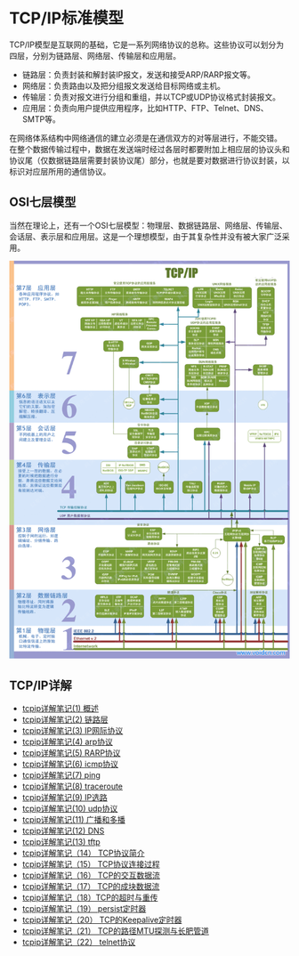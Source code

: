 # TCP/IP标准模型

TCP/IP模型是互联网的基础，它是一系列网络协议的总称。这些协议可以划分为四层，分别为链路层、网络层、传输层和应用层。

* 链路层：负责封装和解封装IP报文，发送和接受ARP/RARP报文等。
* 网络层：负责路由以及把分组报文发送给目标网络或主机。
* 传输层：负责对报文进行分组和重组，并以TCP或UDP协议格式封装报文。
* 应用层：负责向用户提供应用程序，比如HTTP、FTP、Telnet、DNS、SMTP等。

在网络体系结构中网络通信的建立必须是在通信双方的对等层进行，不能交错。 在整个数据传输过程中，数据在发送端时经过各层时都要附加上相应层的协议头和协议尾（仅数据链路层需要封装协议尾）部分，也就是要对数据进行协议封装，以标识对应层所用的通信协议。


## OSI七层模型

当然在理论上，还有一个OSI七层模型：物理层、数据链路层、网络层、传输层、会话层、表示层和应用层。这是一个理想模型，由于其复杂性并没有被大家广泛采用。

![](media/tcpip.png)

## TCP/IP详解

- [tcpip详解笔记(1) 概述](http://www.cnblogs.com/feisky/archive/2012/10/21/2732919.html)
- [tcpip详解笔记(2) 链路层](http://www.cnblogs.com/feisky/archive/2012/10/21/2732924.html)
- [tcpip详解笔记(3) IP网际协议](http://www.cnblogs.com/feisky/archive/2012/10/21/2732931.html)
- [tcpip详解笔记(4) arp协议](http://www.cnblogs.com/feisky/archive/2012/10/21/2732939.html)
- [tcpip详解笔记(5) RARP协议](http://www.cnblogs.com/feisky/archive/2012/10/21/2732947.html)
- [tcpip详解笔记(6) icmp协议](http://www.cnblogs.com/feisky/archive/2012/10/21/2732957.html)
- [tcpip详解笔记(7) ping](http://www.cnblogs.com/feisky/archive/2012/10/21/2732959.html)
- [tcpip详解笔记(8) traceroute](http://www.cnblogs.com/feisky/archive/2012/10/21/2732962.html)
- [tcpip详解笔记(9) IP选路](http://www.cnblogs.com/feisky/archive/2012/10/21/2732966.html)
- [tcpip详解笔记(10) udp协议](http://www.cnblogs.com/feisky/archive/2012/10/21/2732977.html)
- [tcpip详解笔记(11) 广播和多播](http://www.cnblogs.com/feisky/archive/2012/10/21/2732982.html)
- [tcpip详解笔记(12) DNS](http://www.cnblogs.com/feisky/archive/2012/10/21/2732985.html)
- [tcpip详解笔记(13) tftp](http://www.cnblogs.com/feisky/archive/2012/10/21/2732986.html)
- [tcpip详解笔记（14） TCP协议简介](http://www.cnblogs.com/feisky/archive/2012/10/21/2732989.html)
- [tcpip详解笔记（15） TCP协议连接过程](http://www.cnblogs.com/feisky/archive/2012/10/21/2733132.html)
- [tcpip详解笔记（16） TCP的交互数据流](http://www.cnblogs.com/feisky/archive/2012/10/21/2733175.html)
- [tcpip详解笔记（17） TCP的成块数据流](http://www.cnblogs.com/feisky/archive/2012/10/23/2735475.html)
- [tcpip详解笔记（18）TCP的超时与重传](http://www.cnblogs.com/feisky/archive/2012/10/23/2735680.html)
- [tcpip详解笔记（19） persist定时器](http://www.cnblogs.com/feisky/archive/2012/10/23/2735738.html)
- [tcpip详解笔记（20） TCP的Keepalive定时器](http://www.cnblogs.com/feisky/archive/2012/10/23/2735942.html)
- [tcpip详解笔记（21） TCP的路径MTU探测与长肥管道](http://www.cnblogs.com/feisky/archive/2012/10/24/2737633.html)
- [tcpip详解笔记（22） telnet协议](http://www.cnblogs.com/feisky/archive/2012/10/27/2742982.html)
